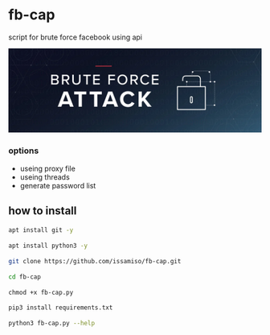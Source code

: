 # fb-cap
script for brute force facebook using api 

<img src="https://raw.githubusercontent.com/issamiso/fb-cap/main/image/brute-force-attack.webp" alt='brute-image' />



### options
- useing proxy file
- useing threads
- generate password list

## how to install 
```bash
apt install git -y
```
```bash
apt install python3 -y
```
```bash
git clone https://github.com/issamiso/fb-cap.git
```
```bash
cd fb-cap
```
```
chmod +x fb-cap.py
```
```bash
pip3 install requirements.txt
```
```bash
python3 fb-cap.py --help
```
